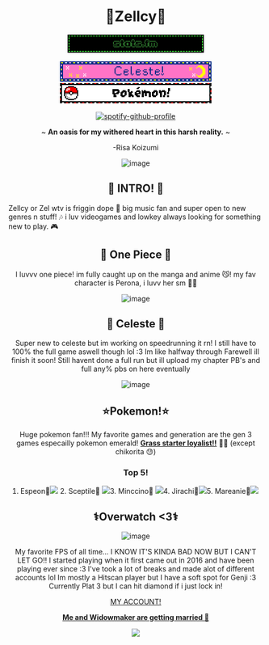 <div align="center">

# **👑Zellcy👑** 

</p>
    <p align="center">
    <a href="https://stats.fm/zelisnuts">
    <img width="270" src="readmeassets/blinkiesCafe-Q3.gif">
    </a>
 
![image](readmeassets/blinkiesCafe-Zi.gif) ![image](readmeassets/blinkiesCafe-QK.gif)



[![spotify-github-profile](https://spotify-github-profile.kittinanx.com/api/view?uid=8x9nes88ghf4jhdi7y6weqzuw&cover_image=true&theme=novatorem&show_offline=true&background_color=121212&interchange=false&bar_color=53b14f&bar_color_cover=false)](https://spotify-github-profile.kittinanx.com/api/view?uid=8x9nes88ghf4jhdi7y6weqzuw&redirect=true)





~ **An oasis for my withered heart in this harsh reality.** ~

  
-Risa Koizumi


![image](https://i.pinimg.com/736x/6a/54/2d/6a542d884c94cd7ff775c1eb1c59a817.jpg)
 


## 🎀 INTRO! 🎀

<div align="left">

Zellcy or Zel wtv is friggin dope 💜 big music fan and super open to new genres n stuff! 🎶 i luv videogames and lowkey always looking for something new to play. 🎮

<div align="center">

 ## 🌊 **One Piece** 🌊

  I luvvv one piece! im fully caught up on the manga and anime 😼! my fav character is Perona, i luvv her sm :ghost::ghost:

  ![image](https://i.pinimg.com/236x/af/26/d0/af26d0ebd4bf331e3c4475e336772369.jpg)

 ## 🍓 Celeste 🍓

 Super new to celeste but im working on speedrunning it rn! I still have to 100% the full game aswell though lol :3 Im like halfway through Farewell ill finish it soon! 
 Still havent done a full run but ill upload my chapter PB's and full any% pbs on here eventually

 ![image](https://files.catbox.moe/brqx6n.gif)

## ⭐Pokemon!⭐

Huge pokemon fan!!! My favorite games and generation are the gen 3 games especailly pokemon emerald! <ins>**Grass starter loyalist!!**</ins> 💚🌲 (except chikorita 😓)
### Top 5!

<div align="left">

1. Espeon🧿![](https://projectpokemon.org/images/normal-sprite/espeon.gif) 2. Sceptile🎄 ![](https://projectpokemon.org/images/normal-sprite/sceptile.gif)3. Minccino🐹 ![](https://projectpokemon.org/images/normal-sprite/minccino.gif)4. Jirachi🌠![](https://projectpokemon.org/images/normal-sprite/jirachi.gif)5. Mareanie🔱![](https://projectpokemon.org/images/normal-sprite/mareanie.gif)

 <div align="center">

## ⚕️Overwatch <3⚕️
![image](https://files.catbox.moe/0wmc0l.png)

My favorite FPS of all time... I KNOW IT'S KINDA BAD NOW BUT I CAN'T LET GO!! I started playing when it first came out in 2016 and have been playing ever since :3 I've took a lot of breaks and made alot of different accounts lol Im mostly a Hitscan player but I have a soft spot for Genji :3 Currently Plat 3 but I can hit diamond if i just lock in!

[<ins>MY ACCOUNT!</ins>](https://overwatch.blizzard.com/en-us/career/c85ba0c7e220c9f4ba%7Ce957820c644ff3b00e0d35b419528854/)

<ins>**Me and Widowmaker are getting married 🙏**</ins>

![](https://files.catbox.moe/t3nk3y.gif)








